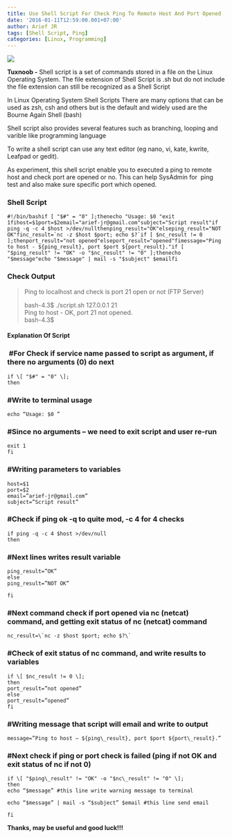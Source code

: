 ```yaml
---
title: Use Shell Script For Check Ping To Remote Host And Port Opened
date: '2016-01-11T12:59:00.001+07:00'
author: Arief JR
tags: [Shell Script, Ping]
categories: [Linux, Programming]
---
```


![](https://1.bp.blogspot.com/-JrmJyuMKfZo/VpM9sMjasLI/AAAAAAAACtM/0Sm9C3oW6F0/s1600/linux_mono_logo_alt_by_edrp96-d5bqe8i.png)

**Tuxnoob -** Shell script is a set of commands stored in a file on the Linux Operating System. The file extension of Shell Script is .sh but do not include the file extension can still be recognized as a Shell Script  

In Linux Operating System Shell Scripts There are many options that can be used as zsh, csh and others but is the default and widely used are the Bourne Again Shell (bash)  

Shell script also provides several features such as branching, looping and varible like programming language  

To write a shell script can use any text editor (eg nano, vi, kate, kwrite, Leafpad or gedit).  

As experiment, this shell script enable you to executed a ping to remote host and check port are opened or no. This can help SysAdmin for  ping test and also make sure specific port which opened.  

### Shell Script

```
#!/bin/bashif [ "$#" = "0" ];thenecho "Usage: $0 "exit 1fihost=$1port=$2email="arief-jr@gmail.com"subject="Script result"if ping -q -c 4 $host >/dev/nullthenping_result="OK"elseping_result="NOT OK"finc_result=`nc -z $host $port; echo $?`if [ $nc_result != 0 ];thenport_result="not opened"elseport_result="opened"fimessage="Ping to host - ${ping_result}, port $port ${port_result}."if [ "$ping_result" != "OK" -o "$nc_result" != "0" ];thenecho "$message"echo "$message" | mail -s "$subject" $emailfi 
```

### Check Output

> Ping to localhost and check is port 21 open or not (FTP Server)  
>   
> bash-4.3$ ./script.sh 127.0.0.1 21  
> Ping to host - OK, port 21 not opened.  
> bash-4.3$

#### Explanation Of Script

###  #For Check if service name passed to script as argument, if there no arguments (0) do next

```
if \[ "$#" = "0" \];  
then
```

### #Write to terminal usage

```
echo “Usage: $0 ”  
```

### #Since no arguments – we need to exit script and user re-run

```
exit 1  
fi  
```

### #Writing parameters to variables

```
host=$1  
port=$2  
email=”arief-jr@gmail.com”  
subject=”Script result”  
```

### #Check if ping ok -q to quite mod, -c 4 for 4 checks

```
if ping -q -c 4 $host >/dev/null  
then  
```

### #Next lines writes result variable

```
ping_result=”OK”  
else  
ping_result=”NOT OK”  

fi  
```

### #Next command check if port opened via nc (netcat) command, and getting exit status of nc (netcat) command

```
nc_result=\`nc -z $host $port; echo $?\`  
```

### #Check of exit status of nc command, and write results to variables

```
if \[ $nc_result != 0 \];  
then  
port_result=”not opened”  
else  
port_result=”opened”  
fi  
```

### #Writing message that script will email and write to output

```
message=”Ping to host – ${ping\_result}, port $port ${port\_result}.”  
```

### #Next check if ping or port check is failed (ping if not OK and exit status of nc if not 0)

```
if \[ "$ping\_result" != "OK" -o "$nc\_result" != "0" \];  
then  
echo “$message” #this line write warning message to terminal  

echo “$message” | mail -s “$subject” $email #this line send email  

fi  
``` 

**Thanks, may be useful and good luck!!!**